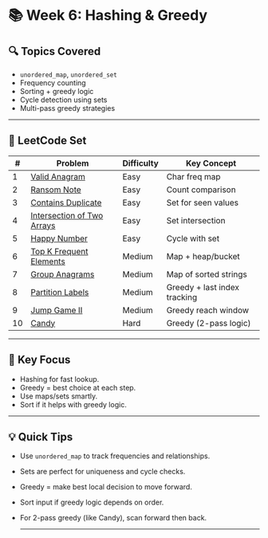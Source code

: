 # 📚 Week 6: Hashing & Greedy

## 🔍 Topics Covered

- `unordered_map`, `unordered_set`
- Frequency counting
- Sorting + greedy logic
- Cycle detection using sets
- Multi-pass greedy strategies

---

## 🧩 LeetCode Set

| #  | Problem | Difficulty | Key Concept |
|----|---------|------------|-------------|
| 1  | [Valid Anagram](https://leetcode.com/problems/valid-anagram/) | Easy | Char freq map |
| 2  | [Ransom Note](https://leetcode.com/problems/ransom-note/) | Easy | Count comparison |
| 3  | [Contains Duplicate](https://leetcode.com/problems/contains-duplicate/) | Easy | Set for seen values |
| 4  | [Intersection of Two Arrays](https://leetcode.com/problems/intersection-of-two-arrays/) | Easy | Set intersection |
| 5  | [Happy Number](https://leetcode.com/problems/happy-number/) | Easy | Cycle with set |
| 6  | [Top K Frequent Elements](https://leetcode.com/problems/top-k-frequent-elements/) | Medium | Map + heap/bucket |
| 7  | [Group Anagrams](https://leetcode.com/problems/group-anagrams/) | Medium | Map of sorted strings |
| 8  | [Partition Labels](https://leetcode.com/problems/partition-labels/) | Medium | Greedy + last index tracking |
| 9  | [Jump Game II](https://leetcode.com/problems/jump-game-ii/) | Medium | Greedy reach window |
| 10 | [Candy](https://leetcode.com/problems/candy/) | Hard | Greedy (2-pass logic) |

---

## 🧠 Key Focus

- Hashing for fast lookup.
- Greedy = best choice at each step.
- Use maps/sets smartly.
- Sort if it helps with greedy logic.

---

## 💡 Quick Tips

- Use `unordered_map` to track frequencies and relationships.
- Sets are perfect for uniqueness and cycle checks.
- Greedy = make best local decision to move forward.
- Sort input if greedy logic depends on order.
- For 2-pass greedy (like Candy), scan forward then back.

  ---
